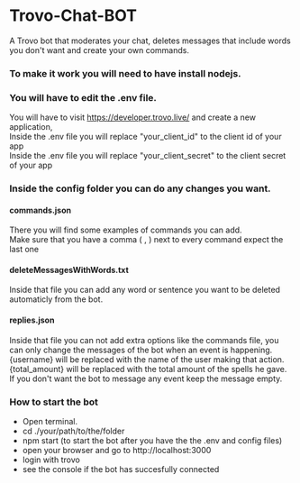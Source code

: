 # Trovo-Chat-BOT
 A Trovo bot that moderates your chat, deletes messages that include words you don't want and create your own commands.

### To make it work you will need to have install nodejs.

### You will have to edit the .env file.<br>
 You will have to visit https://developer.trovo.live/ and create a new application,<br>
 Inside the .env file you will replace "your_client_id" to the client id of your app<br>
 Inside the .env file you will replace "your_client_secret" to the client secret of your app<br>

### Inside the config folder you can do any changes you want.
#### commands.json
 There you will find some examples of commands you can add.<br>
 Make sure that you have a comma ( , ) next to every command expect the last one

#### deleteMessagesWithWords.txt
 Inside that file you can add any word or sentence you want to be deleted automaticly from the bot.
 
#### replies.json
 Inside that file you can not add extra options like the commands file, you can only change the messages of the bot when an event is happening.<br>
 {username} will be replaced with the name of the user making that action.<br>
 {total_amount} will be replaced with the total amount of the spells he gave.<br>
 If you don't want the bot to message any event keep the message empty.

### How to start the bot
 - Open terminal.<br>
 - cd ./your/path/to/the/folder
 - npm start (to start the bot after you have the the .env and config files)
 - open your browser and go to http://localhost:3000
 - login with trovo
 - see the console if the bot has succesfully connected
